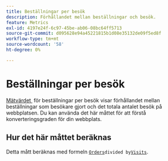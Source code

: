 ```yaml
---
title: Beställningar per besök
description: Förhållandet mellan beställningar och besök.
feature: Metrics
exl-id: 4197e24f-6c97-45be-ab06-08bc64ff5713
source-git-commit: d095628e94a45221815b1d08e35132de09f5ed8f
workflow-type: tm+mt
source-wordcount: '58'
ht-degree: 0%

---
```


# Beställningar per besök

[Mätvärdet &#x200B;](overview.md) för beställningar per besök visar förhållandet mellan beställningar som besökare gjort och det totala antalet besök på webbplatsen. Du kan använda det här måttet för att förstå konverteringsgraden för din webbplats.

## Hur det här måttet beräknas

Detta mått beräknas med formeln [`Orders`](orders.md)` divided by `[`Visits`](visits.md).
